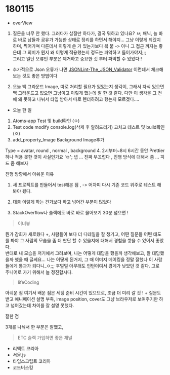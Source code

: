 # 180115

* overView

1. 질문을 너무 안 했다. 
    그러다가 삽질만 하다가, 결국 뭐하고 있나요? *ㅂ*; 패닉, 늘 바로 바로 남들과 공유가 가능한 상태로 정리를 하면서 해야지... 그냥 이렇게 되겠지 하며, 찍어가며 다른데서 이렇게 쓴 거 있는가보다 복 붙 -> 아니 그 접근 까지는 좋은데 그 의미가 뭔지 왜 이렇게 적용했는지 정도는 파악하고 들어가야지;;; </br>
    그리고 일단 오류인 부분은 제거하고 중요한 것 부터 파악할 수 있었다.!</br>

+ 추가적으로 Json 오류가 나면 [JSONLint-The_JSON_Validator](https://jsonlint.com/) 이런데서 체크해보는 것도 좋은 방법이다 

2. 오늘 백 그라운드 Image, 따로 처리할 필요가 있었는지 생각이, 그래서 자식 있으면 백 그라운드고 없으면 그냥이고 이렇게 했는데 잘 한 것 같다. 다만 이 생각을 그 전에 왜 못하고 나눠서 타입 받아서 따로 렌더하려고 했는지 모르겠다....

* 오늘 한 일 

1. Atoms-app 
Test 및 build확인  (ㅇ)
2. Test code modify 
console.log(삭제 후 알려드리기)
고치고 테스트 및 build확인 
(ㅇ)
3. add_property_Image 
Background Image추가 

Type = avatar, round , normal , background
4. 2시부터~8시 6시간 동안 Prettier하나 적용 못한 것이 사실인가요 'ㅁ';
넵 ... 진짜 부끄럽다 , 진행 방식에 대해서 좀 ... 피드 좀 해보자 

진행 방향에서 아쉬운 이유 
1. 새 프로젝트를 만들어서 test해본 점 , -> 어차피 다시 기존 코드 위주로 테스트 해봐야 됬다. 

2. 대충 이렇게 하는 건가보다 하고 넘어간 부분이 많았다

3. StackOverflow나 슬랙에도 바로 바로 물어보기 30분 넘으면 !


> 이너뷰 

뭔가 감회가 새로웠다 +, 사람들이 보다 더 디테일을 잘 챙기고, 어떤 질문들 어떤 태도를 봐야 그 사람의 모습을 좀 더 판단 할 수 있을지에 대해서 경험을 쌓을 수 있어서 좋았다.  
반대로 내 모습을 저기에서 그려보며, 나는 어떻게 대답을 했을까 생각해보고, 잘 대답했을까 했을 때 글쎄요... 
나는 어떻게 된거지, 그 때 이미지 메이킹을 정말 잘했나 이 사람들에게 통과가 되다니_ㅇ;;;
후덜덜 아무래도 인턴이여서 경계가 낮았던 것 같다. 고로 주니어로 가기 위해서 늘 정진합시다.


> lifeCoding 

아쉬운 점
여기서 배운 점은 세팅 준비 시간이 있으므로, 조금 더 미리 갈 것 ! + 질문도 받고 
애니메이션 설명 부족, 
image position, cover도 그냥 브라우저로 보여주기만 하고 넘어갔는데 차이를 잘 설명 못했다. 

잘한 점

3개를 나눠서 한 부분은 잘했고,



> ETC 슬랙 가입하면 좋은 채널 

* 리액트 코리아
* 서울.js
* 타입스크립트 코리아 
* 코드버스킹 